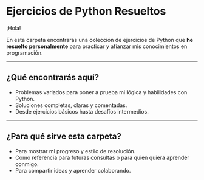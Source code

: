 # Ejercicios de Python Resueltos 

¡Hola! 

En esta carpeta encontrarás una colección de ejercicios de Python que **he resuelto personalmente** para practicar y afianzar mis conocimientos en programación.

---

## ¿Qué encontrarás aquí?

- Problemas variados para poner a prueba mi lógica y habilidades con Python.  
- Soluciones completas, claras y comentadas.  
- Desde ejercicios básicos hasta desafíos intermedios.  

---

## ¿Para qué sirve esta carpeta?

- Para mostrar mi progreso y estilo de resolución.  
- Como referencia para futuras consultas o para quien quiera aprender conmigo.  
- Para compartir ideas y aprender colaborando.

